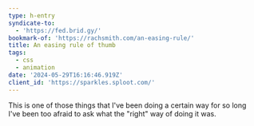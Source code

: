 ```yaml
---
type: h-entry
syndicate-to:
  - 'https://fed.brid.gy/'
bookmark-of: 'https://rachsmith.com/an-easing-rule/'
title: An easing rule of thumb
tags:
  - css
  - animation
date: '2024-05-29T16:16:46.919Z'
client_id: 'https://sparkles.sploot.com/'
---
```

This is one of those things that I've been doing a certain way for so long I've been too afraid to ask what the "right" way of doing it was.
